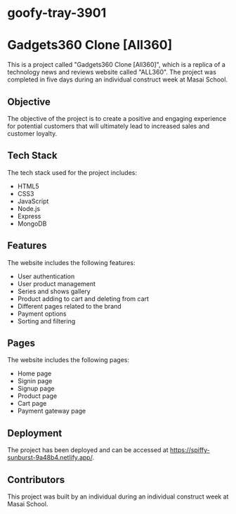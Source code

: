 # goofy-tray-3901

# Gadgets360 Clone [All360]

This is a project called "Gadgets360 Clone [All360]", which is a replica of a technology news and reviews website called "ALL360". The project was completed in five days during an individual construct week at Masai School.

## Objective

The objective of the project is to create a positive and engaging experience for potential customers that will ultimately lead to increased sales and customer loyalty.

## Tech Stack

The tech stack used for the project includes:

- HTML5
- CSS3
- JavaScript
- Node.js
- Express
- MongoDB

## Features

The website includes the following features:

- User authentication
- User product management
- Series and shows gallery
- Product adding to cart and deleting from cart
- Different pages related to the brand
- Payment options
- Sorting and filtering

## Pages

The website includes the following pages:

- Home page
- Signin page
- Signup page
- Product page
- Cart page
- Payment gateway page

## Deployment

The project has been deployed and can be accessed at https://spiffy-sunburst-9a48b4.netlify.app/.

## Contributors

This project was built by an individual during an individual construct week at Masai School. 

